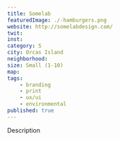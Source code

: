 ```yaml
---
title: Somelab
featuredImage: ./-hamburgers.png
website: http://somelabdesign.com/
twit: 
inst: 
category: S
city: Orcas Island
neighborhood:
size: Small (1-10)
map: 
tags:
    - branding
    - print
    - ux/ui
    - environmental
published: true
---
```


Description
